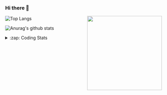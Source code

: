 ### Hi there 👋

<!--
**tao8687/tao8687** is a ✨ _special_ ✨ repository because its `README.md` (this file) appears on your GitHub profile.

Here are some ideas to get you started:

- 🔭 I’m currently working on ...
- 🌱 I’m currently learning ...
- 👯 I’m looking to collaborate on ...
- 🤔 I’m looking for help with ...
- 💬 Ask me about ...
- 📫 How to reach me: ...
- 😄 Pronouns: ...
- ⚡ Fun fact: ...
-->

<img align='right' src="https://media.giphy.com/media/M9gbBd9nbDrOTu1Mqx/giphy.gif" width="240">

  
![Top Langs](https://github-readme-stats.vercel.app/api/top-langs/?username=tao8687&layout=compact&title_color=23238E&text_color=A67D3D)

![Anurag's github stats](https://github-readme-stats.vercel.app/api?username=tao8687&show_icons=true&&text_color=A67D3D&title_color=23238E&show_icons=false&count_private=true&hide=stars)

<details>
  <summary>:zap: Coding Stats</summary>
  <br>
    
<!--START_SECTION:waka-->

```txt
From: 06 October 2025 - To: 13 October 2025

Bash         22 mins         █████████████████░░░░░░░░   68.23 %
Other        6 mins          █████░░░░░░░░░░░░░░░░░░░░   19.34 %
JavaScript   2 mins          ██░░░░░░░░░░░░░░░░░░░░░░░   08.60 %
Markdown     1 min           █░░░░░░░░░░░░░░░░░░░░░░░░   03.83 %
```

<!--END_SECTION:waka-->
</details>
